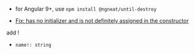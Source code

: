 - for Angular 9+, use `npm install @ngneat/until-destroy`

- [Fix: has no initializer and is not definitely assigned in the constructor](https://tutorial.tips/3-ways-to-fix-property-has-no-initializer-and-is-not-definitely-assigned-in-the-constructorts/)

add !
- `name!: string`

